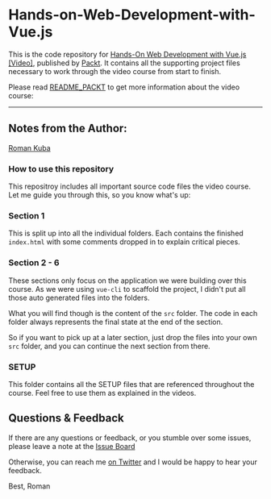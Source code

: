Hands-on-Web-Development-with-Vue.js
====================================
This is the code repository for [Hands-On Web Development with Vue.js [Video]](https://www.packtpub.com/web-development/hands-web-development-vuejs-video?utm_source=github&utm_medium=repository&utm_campaign=9781787283039), published by [Packt](https://www.packtpub.com/?utm_source=github). It contains all the supporting project files necessary to work through the video course from start to finish.

Please read [README_PACKT](README_PACKT.md) to get more information about the video course:

---

## Notes from the Author:
[Roman Kuba](https://github.com/codebryo)

### How to use this repository

This repositroy includes all important source code files the video course.
Let me guide you through this, so you know what's up:

### Section 1

This is split up into all the individual folders.
Each contains the finished `index.html` with some comments dropped in to explain critical pieces.

### Section 2 - 6

These sections only focus on the application we were building over this course.
As we were using `vue-cli` to scaffold the project, I didn't put all those
auto generated files into the folders.

What you will find though is the content of the `src` folder.
The code in each folder always represents the final state at the end of the section.

So if you want to pick up at a later section, just drop the files into your own `src` folder,
and you can continue the next section from there.

### SETUP

This folder contains all the SETUP files that are referenced throughout the course.
Feel free to use them as explained in the videos.

## Questions & Feedback

If there are any questions or feedback, or you stumble over some issues, please leave a note at the [Issue Board](https://github.com/PacktPublishing/Hands-on-Web-Development-with-Vue.js/issues)

Otherwise, you can reach me [on Twitter](https://twitter.com/Codebryo)
and I would be happy to hear your feedback.

Best,
Roman
